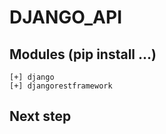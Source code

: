 # DJANGO_API

## Modules (pip install ...)
    [+] django
    [+] djangorestframework


## Next step